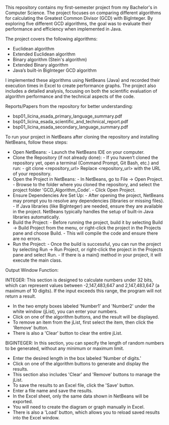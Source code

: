 This repository contains my first-semester project from my Bachelor's in Computer Science. The project focuses on comparing different algorithms for calculating the Greatest Common Divisor (GCD) with BigInteger. By exploring five different GCD algorithms, the goal was to evaluate their performance and efficiency when implemented in Java. 

The project covers the following algorithms:
- Euclidean algorithm
- Extended Euclidean algorithm
- Binary algorithm (Stein's algorithm)
- Extended Binary algorithm
- Java’s built-in BigInteger GCD algorithm

I implemented these algorithms using NetBeans (Java) and recorded their execution times in Excel to create performance graphs. The project also includes a detailed analysis, focusing on both the scientific evaluation of algorithm performance and the technical aspects of the code.

Reports/Papers from the repository for better understanding:

- bsp01_licina_esada_primary_language_summary.pdf
- bsp01_licina_esada_scientific_and_technical_report.pdf
- bsp01_licina_esada_secondary_language_summary.pdf


To run your project in NetBeans after cloning the repository and installing NetBeans, follow these steps:

- Open NetBeans:
         - Launch the NetBeans IDE on your computer.
- Clone the Repository (if not already done):
         - If you haven’t cloned the repository yet, open a terminal (Command Prompt, Git Bash, etc.) and run:
                  - git clone <repository_url>
                  Replace <repository_url> with the URL of your repository.
- Open the Project in NetBeans:
         - In NetBeans, go to File -> Open Project.
         - Browse to the folder where you cloned the repository, and select the project folder 'GCD_Algorithm_Code'.
         - Click Open Project.
- Ensure Dependencies Are Set Up:
         - After opening the project, NetBeans may prompt you to resolve any dependencies (libraries or missing files).
         - If Java libraries (like BigInteger) are needed, ensure they are available in the project. NetBeans typically handles the setup of built-in Java libraries automatically.
- Build the Project:
         - Before running the project, build it by selecting Build -> Build Project from the menu, or right-click the project in the Projects pane and choose Build.
         - This will compile the code and ensure there are no errors.
- Run the Project:
         - Once the build is successful, you can run the project by selecting Run -> Run Project, or right-click the project in the Projects pane and select Run.
         - If there is a main() method in your project, it will execute the main class.


Output Window Function: 

INTEGER:
This section is designed to calculate numbers under 32 bits, which can represent values between -2,147,483,647 and 2,147,483,647 (a maximum of 10 digits). 
If the input exceeds this range, the program will not return a result.

- In the two empty boxes labeled 'Number1' and 'Number2' under the white window (jList), you can enter your numbers.
- Click on one of the algorithm buttons, and the result will be displayed.
- To remove an item from the jList, first select the item, then click the 'Remove' button.
- There is also a 'Clear' button to clear the entire jList.


BIGINTEGER:
In this section, you can specify the length of random numbers to be generated, without any minimum or maximum limit.

- Enter the desired length in the box labeled 'Number of digits.'
- Click on one of the algorithm buttons to generate and display the results.
- This section also includes 'Clear' and 'Remove' buttons to manage the jList.
- To save the results to an Excel file, click the 'Save' button.
- Enter a file name and save the results.
- In the Excel sheet, only the same data shown in NetBeans will be exported.
- You will need to create the diagram or graph manually in Excel.
- There is also a 'Load' button, which allows you to reload saved results into the Excel window.
